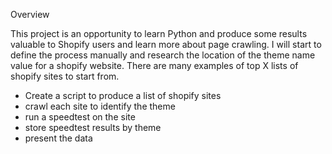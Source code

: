 Overview

This project is an opportunity to learn Python and produce some results valuable to Shopify users and learn more about page crawling. 
I will start to define the process manually and research the location of the theme name value for a shopify website. There are many examples of top X lists
of shopify sites to start from. 


- Create a script to produce a list of shopify sites
- crawl each site to identify the theme
- run a speedtest on the site
- store speedtest results by theme
- present the data
